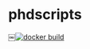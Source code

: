 # phdscripts
[￼![docker build](https://img.shields.io/docker/build/avitase/phdscripts.svg?style=flat-square)](https://hub.docker.com/r/avitase/phdscripts/)
